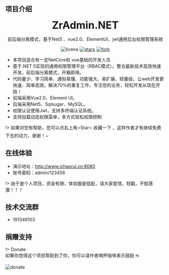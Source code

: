 ## 项目介绍 <!-- {docsify-ignore-all} -->
**<center><font size="6">ZrAdmin.NET</font></center>**
<center>前后端分离模式，基于Net5 、vue2.0、ElementUI、jwt通用后台权限管理系统</center>

<center>

![licene](https://img.shields.io/github/license/mashape/apistatus.svg)
[![stars](https://gitee.com/izory/ZrAdminNetCore/badge/star.svg?theme=dark)](https://gitee.com/izory/ZrAdminNetCore)
[![fork](https://gitee.com//izory/ZrAdminNetCore/badge/fork.svg?theme=dark)](https://gitee.com/izory/ZrAdminNetCore/members)
</center>

* 本项目适合有一定NetCore和 vue基础的开发人员
* 基于.NET 5实现的通用权限管理平台（RBAC模式）。整合最新技术高效快速开发，前后端分离模式，开箱即用。
* 代码量少、学习简单、通俗易懂、功能强大、易扩展、轻量级，让web开发更快速、简单高效，解决70%的重复工作，专注您的业务，轻松开发从现在开始！
* 前端采用Vue2.0、Element UI。
* 后端采用Net5、Sqlsugar、MySQL。
* 权限认证使用Jwt，支持多终端认证系统。
* 支持加载动态权限菜单，多方式轻松权限控制

!> 如果对您有帮助，您可以点右上角⭐Star⭐ 收藏一下 ，这样作者才有继续免费下去的动力，谢谢！~

## 在线体验

- 演示地址：http://www.izhaorui.cn:8080
- 账号密码：admin/123456

!> 由于是个人项目，资金有限，体验服是低配，请大家爱惜，轻戳，不胜感激！！！

## 技术交流群
- 191349103

## 捐赠支持
!> Donate <br/>
 如果你觉得这个项目帮助到了你，你可以请作者喝杯咖啡表示鼓励 ☕️

![donate](https://gitee.com/izory/ZrAdminNetCore/raw/master/document/images/pay.jpg ':size=80%')
